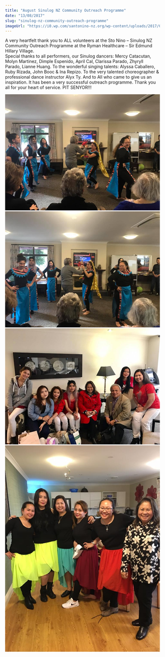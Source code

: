 ```yaml
---
title: "August Sinulog NZ Community Outreach Programme"
date: "13/08/2017"
slug: "sinulog-nz-community-outreach-programme"
imageUrl: "https://i0.wp.com/santonino-nz.org/wp-content/uploads/2017/08/20800282_1811127029199489_9107270113255625789_n.jpg?resize=960%2C720"
---
```


A very heartfelt thank you to ALL volunteers at the Sto Nino – Sinulog NZ Community Outreach Programme at the Ryman Healthcare – Sir Edmund Hillary Village.  
Special thanks to all performers, our Sinulog dancers: Mercy Catacutan, Molyn Martinez, Dimple Espenido, April Cal, Clarissa Parado, Zhyryll Parado, Lianne Huang. To the wonderful singing talents: Alyssa Caballero, Ruby Rizada, John Booc & Ina Repizo. To the very talented choreographer & professional dance instructor Alyx Ty. And to All who came to give us an inspiration. It has been a very successful outreach programme. Thank you all for your heart of service. PIT SENYOR!!!

![](assets\images\20800282_1811127029199489_9107270113255625789_n.jpg) ![](assets\images\20770126_1811127022532823_8526589259501581366_n.jpg) ![](assets\images\20727914_1408237279291148_8149226977950612709_n.jpg)![](assets\images\19990035_10211079148559933_1872653873682223454_n.jpg)